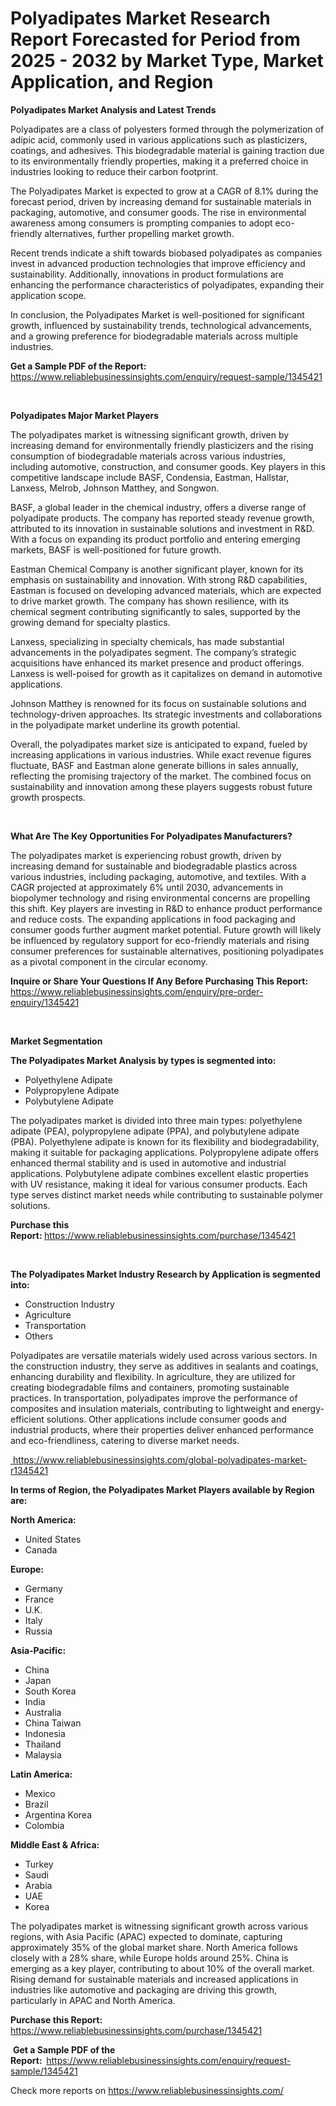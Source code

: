 <p><h1>Polyadipates Market Research Report Forecasted for Period from 2025 -  2032 by Market Type, Market Application, and Region</h1></p><p><strong>Polyadipates Market Analysis and Latest Trends</strong></p>
<p><p>Polyadipates are a class of polyesters formed through the polymerization of adipic acid, commonly used in various applications such as plasticizers, coatings, and adhesives. This biodegradable material is gaining traction due to its environmentally friendly properties, making it a preferred choice in industries looking to reduce their carbon footprint.</p><p>The Polyadipates Market is expected to grow at a CAGR of 8.1% during the forecast period, driven by increasing demand for sustainable materials in packaging, automotive, and consumer goods. The rise in environmental awareness among consumers is prompting companies to adopt eco-friendly alternatives, further propelling market growth.</p><p>Recent trends indicate a shift towards biobased polyadipates as companies invest in advanced production technologies that improve efficiency and sustainability. Additionally, innovations in product formulations are enhancing the performance characteristics of polyadipates, expanding their application scope.</p><p>In conclusion, the Polyadipates Market is well-positioned for significant growth, influenced by sustainability trends, technological advancements, and a growing preference for biodegradable materials across multiple industries.</p></p>
<p><strong>Get a Sample PDF of the Report:&nbsp;</strong> <a href="https://www.reliablebusinessinsights.com/enquiry/request-sample/1345421?utm_campaign=3107&utm_medium=2&utm_source=Github&utm_content=ia&utm_term=03042025&utm_id=polyadipates">https://www.reliablebusinessinsights.com/enquiry/request-sample/1345421</a></p>
<p>&nbsp;</p>
<p><strong>Polyadipates Major Market Players</strong></p>
<p><p>The polyadipates market is witnessing significant growth, driven by increasing demand for environmentally friendly plasticizers and the rising consumption of biodegradable materials across various industries, including automotive, construction, and consumer goods. Key players in this competitive landscape include BASF, Condensia, Eastman, Hallstar, Lanxess, Melrob, Johnson Matthey, and Songwon.</p><p>BASF, a global leader in the chemical industry, offers a diverse range of polyadipate products. The company has reported steady revenue growth, attributed to its innovation in sustainable solutions and investment in R&D. With a focus on expanding its product portfolio and entering emerging markets, BASF is well-positioned for future growth.</p><p>Eastman Chemical Company is another significant player, known for its emphasis on sustainability and innovation. With strong R&D capabilities, Eastman is focused on developing advanced materials, which are expected to drive market growth. The company has shown resilience, with its chemical segment contributing significantly to sales, supported by the growing demand for specialty plastics.</p><p>Lanxess, specializing in specialty chemicals, has made substantial advancements in the polyadipates segment. The company’s strategic acquisitions have enhanced its market presence and product offerings. Lanxess is well-poised for growth as it capitalizes on demand in automotive applications.</p><p>Johnson Matthey is renowned for its focus on sustainable solutions and technology-driven approaches. Its strategic investments and collaborations in the polyadipate market underline its growth potential.</p><p>Overall, the polyadipates market size is anticipated to expand, fueled by increasing applications in various industries. While exact revenue figures fluctuate, BASF and Eastman alone generate billions in sales annually, reflecting the promising trajectory of the market. The combined focus on sustainability and innovation among these players suggests robust future growth prospects.</p></p>
<p>&nbsp;</p>
<p><strong>What Are The Key Opportunities For Polyadipates Manufacturers?</strong></p>
<p><p>The polyadipates market is experiencing robust growth, driven by increasing demand for sustainable and biodegradable plastics across various industries, including packaging, automotive, and textiles. With a CAGR projected at approximately 6% until 2030, advancements in biopolymer technology and rising environmental concerns are propelling this shift. Key players are investing in R&D to enhance product performance and reduce costs. The expanding applications in food packaging and consumer goods further augment market potential. Future growth will likely be influenced by regulatory support for eco-friendly materials and rising consumer preferences for sustainable alternatives, positioning polyadipates as a pivotal component in the circular economy.</p></p>
<p><strong>Inquire or Share Your Questions If Any Before Purchasing This Report:</strong> <a href="https://www.reliablebusinessinsights.com/enquiry/pre-order-enquiry/1345421?utm_campaign=3107&utm_medium=2&utm_source=Github&utm_content=ia&utm_term=03042025&utm_id=polyadipates">https://www.reliablebusinessinsights.com/enquiry/pre-order-enquiry/1345421</a></p>
<p>&nbsp;</p>
<p><strong>Market Segmentation</strong></p>
<p><strong>The Polyadipates Market Analysis by types is segmented into:</strong></p>
<p><ul><li>Polyethylene Adipate</li><li>Polypropylene Adipate</li><li>Polybutylene Adipate</li></ul></p>
<p><p>The polyadipates market is divided into three main types: polyethylene adipate (PEA), polypropylene adipate (PPA), and polybutylene adipate (PBA). Polyethylene adipate is known for its flexibility and biodegradability, making it suitable for packaging applications. Polypropylene adipate offers enhanced thermal stability and is used in automotive and industrial applications. Polybutylene adipate combines excellent elastic properties with UV resistance, making it ideal for various consumer products. Each type serves distinct market needs while contributing to sustainable polymer solutions.</p></p>
<p><strong>Purchase this Report:&nbsp;</strong><a href="https://www.reliablebusinessinsights.com/purchase/1345421?utm_campaign=3107&utm_medium=2&utm_source=Github&utm_content=ia&utm_term=03042025&utm_id=polyadipates">https://www.reliablebusinessinsights.com/purchase/1345421</a></p>
<p>&nbsp;</p>
<p><strong>The Polyadipates Market Industry Research by Application is segmented into:</strong></p>
<p><ul><li>Construction Industry</li><li>Agriculture</li><li>Transportation</li><li>Others</li></ul></p>
<p><p>Polyadipates are versatile materials widely used across various sectors. In the construction industry, they serve as additives in sealants and coatings, enhancing durability and flexibility. In agriculture, they are utilized for creating biodegradable films and containers, promoting sustainable practices. In transportation, polyadipates improve the performance of composites and insulation materials, contributing to lightweight and energy-efficient solutions. Other applications include consumer goods and industrial products, where their properties deliver enhanced performance and eco-friendliness, catering to diverse market needs.</p></p>
<p><a href="https://www.reliablebusinessinsights.com/global-polyadipates-market-r1345421?utm_campaign=3107&utm_medium=2&utm_source=Github&utm_content=ia&utm_term=03042025&utm_id=polyadipates">&nbsp;https://www.reliablebusinessinsights.com/global-polyadipates-market-r1345421</a></p>
<p><strong>In terms of Region, the Polyadipates Market Players available by Region are:</strong></p>
<p>
    <p> <strong> North America: </strong>
        <ul>
            <li>United States</li>
            <li>Canada</li>
        </ul>
        </p> 
    <p> <strong> Europe: </strong>
        <ul>
            <li>Germany</li>
            <li>France</li>
            <li>U.K.</li>
            <li>Italy</li>
            <li>Russia</li>
        </ul>
        </p> 
    <p> <strong> Asia-Pacific: </strong>
        <ul>
            <li>China</li>
            <li>Japan</li>
            <li>South Korea</li>
            <li>India</li>
            <li>Australia</li>
            <li>China Taiwan</li>
            <li>Indonesia</li>
            <li>Thailand</li>
            <li>Malaysia</li>
        </ul>
        </p> 
    <p> <strong> Latin America: </strong>
        <ul>
            <li>Mexico</li>
            <li>Brazil</li>
            <li>Argentina Korea</li>
            <li>Colombia</li>
        </ul>
        </p> 
    <p> <strong> Middle East & Africa: </strong>
        <ul>
            <li>Turkey</li>
            <li>Saudi</li>
            <li>Arabia</li>
            <li>UAE</li>
            <li>Korea</li>
        </ul>
    </p>
    </p>
<p><p>The polyadipates market is witnessing significant growth across various regions, with Asia Pacific (APAC) expected to dominate, capturing approximately 35% of the global market share. North America follows closely with a 28% share, while Europe holds around 25%. China is emerging as a key player, contributing to about 10% of the overall market. Rising demand for sustainable materials and increased applications in industries like automotive and packaging are driving this growth, particularly in APAC and North America.</p></p>
<p><strong>Purchase this Report: </strong><a href="https://www.reliablebusinessinsights.com/purchase/1345421?utm_campaign=3107&utm_medium=2&utm_source=Github&utm_content=ia&utm_term=03042025&utm_id=polyadipates">https://www.reliablebusinessinsights.com/purchase/1345421</a></p>
<p>&nbsp;<strong>Get a Sample PDF of the Report:&nbsp;&nbsp;</strong><a href="https://www.reliablebusinessinsights.com/enquiry/request-sample/1345421?utm_campaign=3107&utm_medium=2&utm_source=Github&utm_content=ia&utm_term=03042025&utm_id=polyadipates">https://www.reliablebusinessinsights.com/enquiry/request-sample/1345421</a></p>
<p><strong></strong></p>
<p>Check more reports on <a href="https://www.reliablebusinessinsights.com/?utm_campaign=3107&utm_medium=2&utm_source=Github&utm_content=ia&utm_term=03042025&utm_id=polyadipates">https://www.reliablebusinessinsights.com/</a></p>